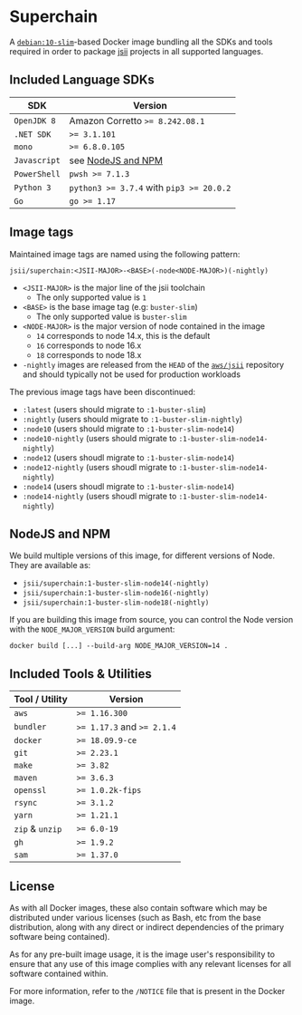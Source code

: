 # Superchain

A [`debian:10-slim`][debian]-based Docker image bundling all the SDKs and tools
required in order to package [jsii] projects in all supported languages.

[debian]: https://hub.docker.com/_/debian
[jsii]: https://github.com/aws/jsii

## Included Language SDKs

SDK             | Version
----------------|-------------------------------------------
`OpenJDK 8`     | Amazon Corretto `>= 8.242.08.1`
`.NET SDK`      | `>= 3.1.101`
`mono`          | `>= 6.8.0.105`
`Javascript`    | see [NodeJS and NPM](#nodejs-and-npm)
`PowerShell`    | `pwsh >= 7.1.3`
`Python 3`      | `python3 >= 3.7.4` with `pip3 >= 20.0.2`
`Go`            | `go >= 1.17`

## Image tags

Maintained image tags are named using the following pattern:

```
jsii/superchain:<JSII-MAJOR>-<BASE>(-node<NODE-MAJOR>)(-nightly)
```

- `<JSII-MAJOR>` is the major line of the jsii toolchain
  - The only supported value is `1`
- `<BASE>` is the base image tag (e.g: `buster-slim`)
  - The only supported value is `buster-slim`
- `<NODE-MAJOR>` is the major version of node contained in the image
  - `14` corresponds to node 14.x, this is the default
  - `16` corresponds to node 16.x
  - `18` corresponds to node 18.x
- `-nightly` images are released from the `HEAD` of the [`aws/jsii`][jsii]
  repository and should typically not be used for production workloads

The previous image tags have been discontinued:

- `:latest` (users should migrate to `:1-buster-slim`)
- `:nightly` (users should migrate to `:1-buster-slim-nightly`)
- `:node10` (users should migrate to `:1-buster-slim-node14`)
- `:node10-nightly` (users should migrate to `:1-buster-slim-node14-nightly`)
- `:node12` (users shoudl migrate to `:1-buster-slim-node14`)
- `:node12-nightly` (users shoudl migrate to `:1-buster-slim-node14-nightly`)
- `:node14` (users shoudl migrate to `:1-buster-slim-node14`)
- `:node14-nightly` (users shoudl migrate to `:1-buster-slim-node14-nightly`)

## NodeJS and NPM

We build multiple versions of this image, for different versions of Node. They are available as:

* `jsii/superchain:1-buster-slim-node14(-nightly)`
* `jsii/superchain:1-buster-slim-node16(-nightly)`
* `jsii/superchain:1-buster-slim-node18(-nightly)`

If you are building this image from source, you can control the Node version with the
`NODE_MAJOR_VERSION` build argument:

```
docker build [...] --build-arg NODE_MAJOR_VERSION=14 .
```

## Included Tools & Utilities

Tool / Utility | Version
---------------|--------------------------------------------
`aws`          | `>= 1.16.300`
`bundler`      | `>= 1.17.3` and `>= 2.1.4`
`docker`       | `>= 18.09.9-ce`
`git`          | `>= 2.23.1`
`make`         | `>= 3.82`
`maven`        | `>= 3.6.3`
`openssl`      | `>= 1.0.2k-fips`
`rsync`        | `>= 3.1.2`
`yarn`         | `>= 1.21.1`
`zip` & `unzip`| `>= 6.0-19`
`gh`           | `>= 1.9.2`
`sam`          | `>= 1.37.0`

## License

As with all Docker images, these also contain software which may be distributed
under various licenses (such as Bash, etc from the base distribution, along with
any direct or indirect dependencies of the primary software being contained).

As for any pre-built image usage, it is the image user's responsibility to
ensure that any use of this image complies with any relevant licenses for all
software contained within.

For more information, refer to the `/NOTICE` file that is present in the Docker
image.

